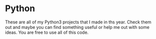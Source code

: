 # Python
These are all of my Python3 projects that I made in ths year.
Check them out and maybe you can find something useful or help me out with some ideas.
You are free to use all of this code.
